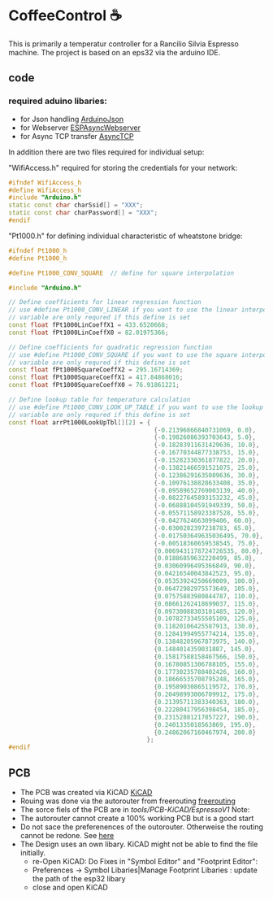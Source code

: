 # CoffeeControl :coffee:

This is primarily a temperatur controller for a Rancilio Silvia Espresso machine.
The project is based on an eps32 via the arduino IDE.

## code

### required aduino libaries:
- for Json handling [ArduinoJson](https://arduinojson.org/)
- for Webserver [ESPAsyncWebserver](https://github.com/me-no-dev/ESPAsyncWebServer)
- for Async TCP transfer [AsyncTCP](https://github.com/me-no-dev/AsyncTCP)


In addition there are two files required for individual setup:

"WifiAccess.h" required for storing the credentials for your network:

```c++
#ifndef WifiAccess_h
#define WifiAccess_h
#include "Arduino.h"
static const char charSsid[] = "XXX";
static const char charPassword[] = "XXX";
#endif
```

"Pt1000.h" for defining individual characteristic of wheatstone bridge:
```c++
#ifndef Pt1000_h
#define Pt1000_h

#define Pt1000_CONV_SQUARE  // define for square interpolation

#include "Arduino.h"

// Define coefficients for linear regression function
// use #define Pt1000_CONV_LINEAR if you want to use the linear interpolation
// variable are only requred if this define is set
const float fPt1000LinCoeffX1 = 433.6520668;
const float fPt1000LinCoeffX0 = 82.01975366;

// Define coefficients for quadratic regression function
// use #define Pt1000_CONV_SQUARE if you want to use the square interpolation
// variable are only requred if this define is set
const float fPt1000SquareCoeffX2 = 295.16714369;
const float fPt1000SquareCoeffX1 = 417.84868016;
const float fPt1000SquareCoeffX0 = 76.91861221;

// Define lookup table for temperature calculation
// use #define Pt1000_CONV_LOOK_UP_TABLE if you want to use the lookup table
// variable are only requred if this define is set
const float arrPt1000LookUpTbl[][2] = {
                                        {-0.21396866840731069, 0.0},
                                        {-0.19826086393703643, 5.0},
                                        {-0.18283911631429636, 10.0},
                                        {-0.16770344877338753, 15.0},
                                        {-0.15282330361877822, 20.0},
                                        {-0.13821466591521075, 25.0},
                                        {-0.12386291635089636, 30.0},
                                        {-0.10976138828633408, 35.0},
                                        {-0.09589652769003139, 40.0},
                                        {-0.08227645893153232, 45.0},
                                        {-0.06888104591949339, 50.0},
                                        {-0.05571158923387528, 55.0},
                                        {-0.0427624663099406, 60.0},
                                        {-0.0300282397238783, 65.0},
                                        {-0.017503649635036495, 70.0},
                                        {-0.00518360659538545, 75.0},
                                        {0.0069431178724726535, 80.0},
                                        {0.01886859632220499, 85.0},
                                        {0.03060996495366849, 90.0},
                                        {0.04216540043842523, 95.0},
                                        {0.05353924250669009, 100.0},
                                        {0.06472982975573649, 105.0},
                                        {0.07575883980844787, 110.0},
                                        {0.08661262418699037, 115.0},
                                        {0.09730088303101485, 120.0},
                                        {0.10782733455505109, 125.0},
                                        {0.11820106425587913, 130.0},
                                        {0.12841994955774214, 135.0},
                                        {0.13848205967873975, 140.0},
                                        {0.1484014359031887, 145.0},
                                        {0.15817588158467566, 150.0},
                                        {0.16780851306788105, 155.0},
                                        {0.17730235788402426, 160.0},
                                        {0.18666535708795248, 165.0},
                                        {0.19589030865119572, 170.0},
                                        {0.20498993006709912, 175.0},
                                        {0.21395711383340363, 180.0},
                                        {0.22280417956398454, 185.0},
                                        {0.23152881217857227, 190.0},
                                        {0.2401335018563869, 195.0},
                                        {0.24862067160467974, 200.0}
                                      };
#endif
```

## PCB
- The PCB was created via KiCAD [KiCAD](https://www.kicad.org/)
- Rouing was done via the autorouter from freerouting [freerouting](https://github.com/freerouting/freerouting)
- The sorce fiels of the PCB are in *tools/PCB-KiCAD/EspressoV1*
Note:
- The autorouter cannot create a 100% working PCB but is a good start 
- Do not sace the preferenences of the outorouter. Otherweise the routing cannot be redone. See [here](https://github.com/freerouting/freerouting/issues/26#issuecomment-814837891)
- The Design uses an own libary. KiCAD might not be able to find the file initially. 
	- re-Open KiCAD: Do Fixes in "Symbol Editor" and "Footprint Editor":
	- Preferences -> Symbol Libaries|Manage Footprint Libaries : update the path of the esp32 libary
	- close and open KiCAD

